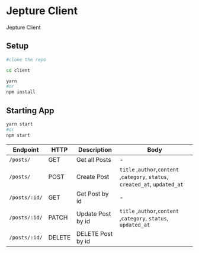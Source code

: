# Jepture Client

Jepture Client

## Setup

```sh
#clone the repo

cd client

yarn
#or
npm install

```

## Starting App

```sh
yarn start
#or
npm start
```

| Endpoint      | HTTP   | Description       | Body                                                                          |
| ------------- | ------ | ----------------- | ----------------------------------------------------------------------------- |
| `/posts/`     | GET    | Get all Posts     | -                                                                             |
| `/posts/`     | POST   | Create Post       | `title` ,`author`,`content` ,`category`, `status`, `created_at`, `updated_at` |
| `/posts/:id/` | GET    | Get Post by id    | -                                                                             |
| `/posts/:id/` | PATCH  | Update Post by id | `title` ,`author`,`content` ,`category`, `status`, `updated_at`               |
| `/posts/:id/` | DELETE | DELETE Post by id |                                                                               |
